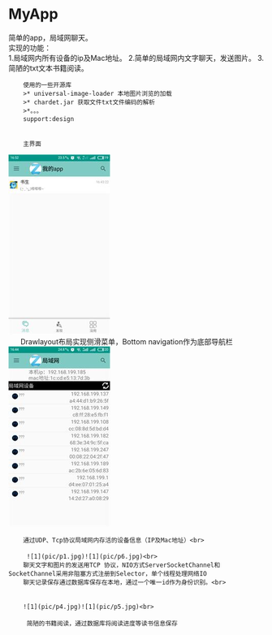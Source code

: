 # MyApp
简单的app，局域网聊天。
<br>
实现的功能：<br>
        1.局域网内所有设备的ip及Mac地址。
        2.简单的局域网内文字聊天，发送图片。
        3.简陋的txt文本书籍阅读。

        使用的一些开源库
        >* universal-image-loader 本地图片浏览的加载
        >* chardet.jar 获取文件txt文件编码的解析
        >*。。。
        support:design


        主界面
![1](pic/p2.jpg)<br>
        Drawlayout布局实现侧滑菜单，Bottom navigation作为底部导航栏<br>
        ![1](pic/p3.jpg)<br>
        
        通过UDP、Tcp协议局域网内存活的设备信息（IP及Mac地址）<br>
        
         ![1](pic/p1.jpg)![1](pic/p6.jpg)<br>
        聊天文字和图片的发送用TCP 协议，NIO方式ServerSocketChannel和SocketChannel采用非阻塞方式注册到Selector，单个线程处理网络IO
        聊天记录保存通过数据库保存在本地，通过一个唯一id作为身份识别。<br>
        
        
        ![1](pic/p4.jpg)![1](pic/p5.jpg)<br>
        
         简陋的书籍阅读，通过数据库将阅读进度等读书信息保存



